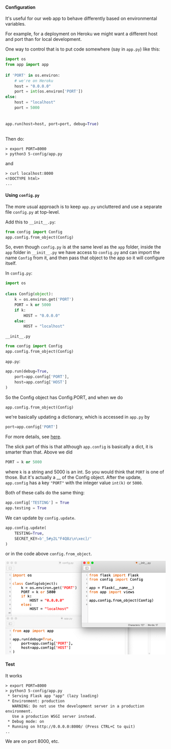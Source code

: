 #### Configuration

It's useful for our web app to behave differently based on environmental variables.  

For example, for a deployment on Heroku we might want a different host and port than for local development.

One way to control that is to put code somewhere (say in ``app.py``) like this:

```python
import os
from app import app

if 'PORT' in os.environ:
    # we're on Heroku
    host = "0.0.0.0"
    port = int(os.environ['PORT'])
else:
    host = "localhost"
    port = 5000
    
    
app.run(host=host, port=port, debug=True)
 
```

Then do:

```
> export PORT=8000
> python3 5-config/app.py
```

and 

```
> curl localhost:8000
<!DOCTYPE html>
...
```

#### Using ``config.py``

The more usual approach is to keep ``app.py`` uncluttered and use a separate file ``config.py`` at top-level.

Add this to ``__init__.py``:

```python
from config import Config
app.config.from_object(Config)
```

So, even though ``config.py`` is at the same level as the ``app`` folder, inside the ``app`` folder in ``__init__.py`` we have access to ``config.py`` and can import the name ``Config`` from it, and then pass that object to the app so it will configure itself.

In ``config.py``:

```python
import os

class Config(object):
    k = os.environ.get('PORT')
    PORT = k or 5000
    if k:
        HOST = "0.0.0.0"
    else:
        HOST = "localhost"
```

``__init__.py``

```python
from config import Config
app.config.from_object(Config)
```

``app.py``:

```python
app.run(debug=True, 
    port=app.config['PORT'],
    host=app.config['HOST']
)
```

So the Config object has Config.PORT, and when we do 

```python
app.config.from_object(Config)
```

we're basically updating a dictionary, which is accessed in ``app.py`` by

```python
port=app.config['PORT']
```

For more details, see [here](http://flask.pocoo.org/docs/1.0/config/#configuration-basics).

The slick part of this is that although ``app.config`` is basically a dict, it is smarter than that.  Above we did

```python
PORT = k or 5000
```

where ``k`` is a string and 5000 is an int.  So you would think that ``PORT`` is one of those.  But it's actually a __ of the Config object.  After the update, ``app.config`` has a key ``"PORT"`` with the integer value ``int(k)`` or ``5000``.

Both of these calls do the same thing:

```python
app.config['TESTING'] = True
app.testing = True
```

We can update by ``config.update``.

```python
app.config.update(
    TESTING=True,
    SECRET_KEY=b'_5#y2L"F4Q8z\n\xec]/'
)
```

or in the code above ````config.from_object````.

![](../figs/5-config.png)

#### Test

It works

```
> export PORT=8000
> python3 5-config/app.py
 * Serving Flask app "app" (lazy loading)
 * Environment: production
   WARNING: Do not use the development server in a production environment.
   Use a production WSGI server instead.
 * Debug mode: on
 * Running on http://0.0.0.0:8000/ (Press CTRL+C to quit)
..
```

We are on port 8000, etc.